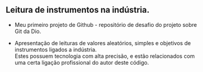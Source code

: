 ## Leitura de instrumentos na indústria.

- Meu primeiro projeto de Github - repositório de desafio do projeto sobre Git da Dio.

- Apresentação de leituras de valores aleatórios, simples e objetivos de instrumentos ligados a indústria.<br/> Estes possuem tecnologia com alta precisão, e estão relacionados com uma certa ligação profissional do autor deste código.
